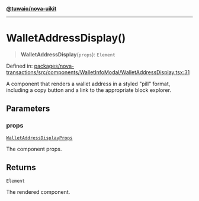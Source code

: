 [**@tuwaio/nova-uikit**](../../../README.md)

***

# WalletAddressDisplay()

> **WalletAddressDisplay**(`props`): `Element`

Defined in: [packages/nova-transactions/src/components/WalletInfoModal/WalletAddressDisplay.tsx:31](https://github.com/TuwaIO/nova-uikit/blob/c42b60dded49bd6a07eb5a3854c09ac76349f6d8/packages/nova-transactions/src/components/WalletInfoModal/WalletAddressDisplay.tsx#L31)

A component that renders a wallet address in a styled "pill" format,
including a copy button and a link to the appropriate block explorer.

## Parameters

### props

[`WalletAddressDisplayProps`](../type-aliases/WalletAddressDisplayProps.md)

The component props.

## Returns

`Element`

The rendered component.
